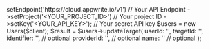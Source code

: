<?php

use Appwrite\Client;
use Appwrite\Services\Users;

$client = (new Client())
    ->setEndpoint('https://cloud.appwrite.io/v1') // Your API Endpoint
    ->setProject('&lt;YOUR_PROJECT_ID&gt;') // Your project ID
    ->setKey('&lt;YOUR_API_KEY&gt;'); // Your secret API key

$users = new Users($client);

$result = $users->updateTarget(
    userId: '<USER_ID>',
    targetId: '<TARGET_ID>',
    identifier: '<IDENTIFIER>', // optional
    providerId: '<PROVIDER_ID>', // optional
    name: '<NAME>' // optional
);